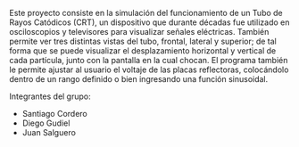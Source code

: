Este proyecto consiste en la simulación del funcionamiento de un Tubo de Rayos Catódicos (CRT), un dispositivo que durante décadas fue utilizado en osciloscopios y televisores para visualizar señales eléctricas.
También permite ver tres distintas vistas del tubo, frontal, lateral y superior; de tal forma que se puede visualizar el desplazamiento horizontal y vertical de cada partícula, junto con la pantalla en la cual chocan.
El programa también le permite ajustar al usuario el voltaje de las placas reflectoras, colocándolo dentro de un rango definido o bien ingresando una función sinusoidal.

Integrantes del grupo:
<ul>
  <li>Santiago Cordero</li>
  <li>Diego Gudiel</li>
  <li>Juan Salguero</li>
</ul>

